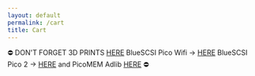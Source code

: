 ```yaml
---
layout: default
permalink: /cart
title: Cart
---
```


&#9940; DON'T FORGET 3D PRINTS [HERE](/3dprints) BlueSCSI Pico Wifi &#8594; [HERE](/picowifi) BlueSCSI Pico 2 &#8594; [HERE](/pico2) and PicoMEM Adlib [HERE](/adlibpicomem) &#9940;
<div id="cartcontent"></div>
<script src="/assets/catalog.js"></script>
<script src="/assets/cart.js"></script>